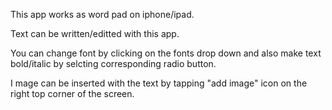 This app works as word pad on iphone/ipad.

Text can be written/editted with this app. 

You can change font by clicking on the fonts drop down and also make text bold/italic by selcting corresponding radio button.

I mage can be inserted with the text by tapping "add image" icon on the right top corner of the screen.


